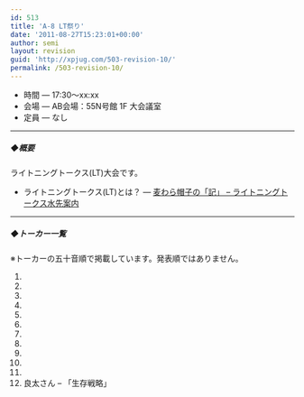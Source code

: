 ```yaml
---
id: 513
title: 'A-8 LT祭り'
date: '2011-08-27T15:23:01+00:00'
author: semi
layout: revision
guid: 'http://xpjug.com/503-revision-10/'
permalink: /503-revision-10/
---
```


- 時間 — 17:30～xx:xx
- 会場 — AB会場：55N号館 1F 大会議室
- 定員 — なし

---

##### ◆概要

ライトニングトークス(LT)大会です。

- ライトニングトークス(LT)とは？ — [麦わら帽子の「記」 – ライトニングトークス水先案内](http://mugiwara.jp/ki2/wifky.pl?p=LTGuide)

---

##### ◆トーカー一覧

※トーカーの五十音順で掲載しています。発表順ではありません。

1. 
2. 
3. 
4. 
5. 
6. 
7. 
8. 
9. 
10. 
11. 
12. 良太さん – 「生存戦略」